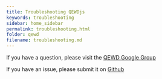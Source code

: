 ```yaml
---
title: Troubleshooting QEWDjs
keywords: troubleshooting
sidebar: home_sidebar
permalink: troubleshooting.html
folder: qewd
filename: troubleshooting.md
---
```


If you have a question, please visit the [QEWD Google Group](https://groups.google.com/forum/#!forum/enterprise-web-developer-community)

If you have an issue, please submit it on [Github](https://github.com/robtweed/qewd)







